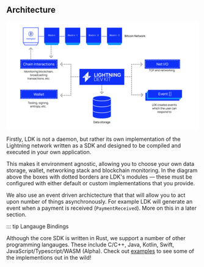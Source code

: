 ## Architecture
![Architecture](../assets/architecture.png)

Firstly, LDK is not a daemon, but rather its own implementation of the Lightning network written as a SDK and designed to be compiled and executed in your own application. 

This makes it environment agnostic, allowing you to choose your own data storage, wallet, networking stack and blockchain monitoring. In the diagram above the boxes with dotted borders are LDK's modules — these must be configured with either default or custom implementations that you provide.

We also use an event driven archictecture that that will allow you to act upon number of things asynchronously. For example LDK will generate an event when a payment is received (`PaymentReceived`). More on this in a later section. 

::: tip Langauge Bindings

Although the core SDK is written in Rust, we support a number of other programming langauges. These include C/C++, Java, Kotlin, Swift, JavaScript/Typescript/WASM (Alpha). Check out [examples](../examples.md) to see some of the implementions out in the wild!
